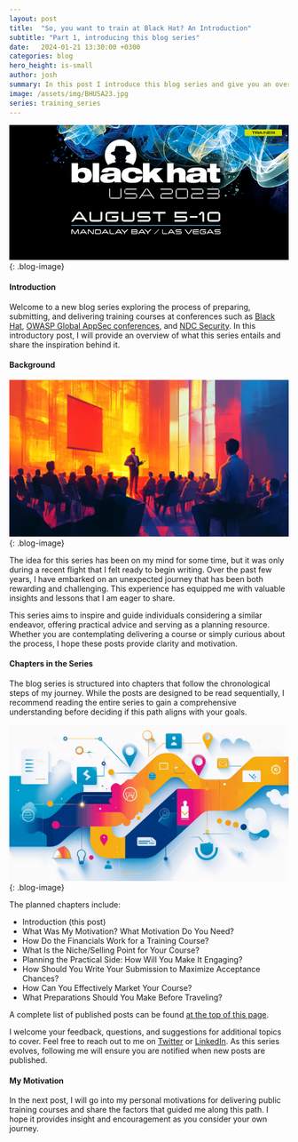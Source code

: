 ```yaml
---
layout: post
title:  "So, you want to train at Black Hat? An Introduction"
subtitle: "Part 1, introducing this blog series"
date:   2024-01-21 13:30:00 +0300
categories: blog
hero_height: is-small
author: josh
summary: In this post I introduce this blog series and give you an overview of what it is about and why I wanted to write it.
image: /assets/img/BHUSA23.jpg
series: training_series
---
```


![image](/assets/img/BHUSA23.jpg){: .blog-image}

#### Introduction

Welcome to a new blog series exploring the process of preparing, submitting, and delivering training courses at conferences such as [Black Hat](https://www.blackhat.com/trainings/), [OWASP Global AppSec conferences](https://owasp.org/events), and [NDC Security](https://ndc-security.com/). In this introductory post, I will provide an overview of what this series entails and share the inspiration behind it.

#### Background

![image](/assets/img/bhseries/trainer.png){: .blog-image}

The idea for this series has been on my mind for some time, but it was only during a recent flight that I felt ready to begin writing. Over the past few years, I have embarked on an unexpected journey that has been both rewarding and challenging. This experience has equipped me with valuable insights and lessons that I am eager to share.

This series aims to inspire and guide individuals considering a similar endeavor, offering practical advice and serving as a planning resource. Whether you are contemplating delivering a course or simply curious about the process, I hope these posts provide clarity and motivation.

#### Chapters in the Series

The blog series is structured into chapters that follow the chronological steps of my journey. While the posts are designed to be read sequentially, I recommend reading the entire series to gain a comprehensive understanding before deciding if this path aligns with your goals.

![image](/assets/img/bhseries/roadmap.png){: .blog-image}

The planned chapters include:

- Introduction (this post)  
- What Was My Motivation? What Motivation Do You Need?  
- How Do the Financials Work for a Training Course?  
- What Is the Niche/Selling Point for Your Course?  
- Planning the Practical Side: How Will You Make It Engaging?  
- How Should You Write Your Submission to Maximize Acceptance Chances?  
- How Can You Effectively Market Your Course?  
- What Preparations Should You Make Before Traveling?  
<!--- What Was My Experience Like, and What Should You Expect?-->

A complete list of published posts can be found <a href="#top">at the top of this page</a>.

I welcome your feedback, questions, and suggestions for additional topics to cover. Feel free to reach out to me on [Twitter](https://twitter.com/JoshCGrossman) or [LinkedIn](https://www.linkedin.com/in/joshcgrossman/). As this series evolves, following me will ensure you are notified when new posts are published.

#### My Motivation

In the next post, I will go into my personal motivations for delivering public training courses and share the factors that guided me along this path. I hope it provides insight and encouragement as you consider your own journey.
